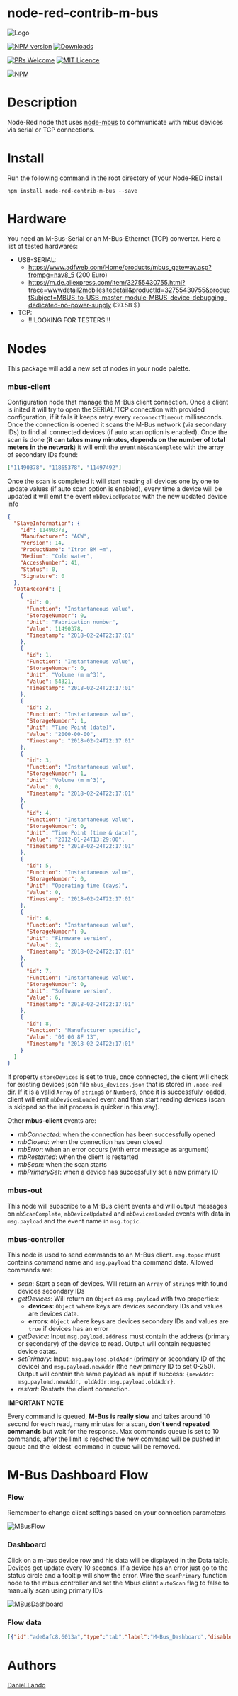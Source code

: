 # node-red-contrib-m-bus
![Logo](images/mbus.png)

[![NPM version](http://img.shields.io/npm/v/node-red-contrib-m-bus.svg)](https://www.npmjs.com/package/node-red-contrib-m-bus)
[![Downloads](https://img.shields.io/npm/dm/node-red-contrib-m-bus.svg)](https://www.npmjs.com/package/node-red-contrib-m-bus)

[![PRs Welcome](https://img.shields.io/badge/PRs-welcome-brightgreen.svg?style=flat-square)](http://makeapullrequest.com)
[![MIT Licence](https://badges.frapsoft.com/os/mit/mit.png?v=103)](https://opensource.org/licenses/mit-license.php)

[![NPM](https://nodei.co/npm/node-red-contrib-m-bus.png?downloads=true)](https://nodei.co/npm/node-red-contrib-m-bus/)

# Description

Node-Red node that uses [node-mbus](https://github.com/Apollon77/node-mbus) to communicate with mbus devices via serial or TCP connections.

# Install

Run the following command in the root directory of your Node-RED install

    npm install node-red-contrib-m-bus --save

# Hardware

You need an M-Bus-Serial or an M-Bus-Ethernet (TCP) converter. Here a list of tested hardwares:

* USB-SERIAL:
  - https://www.adfweb.com/Home/products/mbus_gateway.asp?frompg=nav8_5 (200 Euro)
  - https://m.de.aliexpress.com/item/32755430755.html?trace=wwwdetail2mobilesitedetail&productId=32755430755&productSubject=MBUS-to-USB-master-module-MBUS-device-debugging-dedicated-no-power-supply (30.58 $)
* TCP:
  - !!!LOOKING FOR TESTERS!!!

# Nodes

This package will add a new set of nodes in your node palette.

### mbus-client

Configuration node that manage the M-Bus client connection. Once a client is inited it will try to open the SERIAL/TCP connection with provided configuration, if it fails it keeps retry every `reconnectTimeout` milliseconds. Once the connection is opened it scans the M-Bus network (via secondary IDs) to find all connected devices (if auto scan option is enabled). Once the scan is done (**it can takes many minutes, depends on the number of total meters in the network**) it will emit the event `mbScanComplete` with the array of secondary IDs found:

```json
["11490378", "11865378", "11497492"]
```

Once the scan is completed it will start reading all devices one by one to update values (if auto scan option is enabled), every time a device will be updated it will emit the event `mbDeviceUpdated` with the new updated device info

```json
{
  "SlaveInformation": {
    "Id": 11490378,
    "Manufacturer": "ACW",
    "Version": 14,
    "ProductName": "Itron BM +m",
    "Medium": "Cold water",
    "AccessNumber": 41,
    "Status": 0,
    "Signature": 0
  },
  "DataRecord": [
    {
      "id": 0,
      "Function": "Instantaneous value",
      "StorageNumber": 0,
      "Unit": "Fabrication number",
      "Value": 11490378,
      "Timestamp": "2018-02-24T22:17:01"
    },
    {
      "id": 1,
      "Function": "Instantaneous value",
      "StorageNumber": 0,
      "Unit": "Volume (m m^3)",
      "Value": 54321,
      "Timestamp": "2018-02-24T22:17:01"
    },
    {
      "id": 2,
      "Function": "Instantaneous value",
      "StorageNumber": 1,
      "Unit": "Time Point (date)",
      "Value": "2000-00-00",
      "Timestamp": "2018-02-24T22:17:01"
    },
    {
      "id": 3,
      "Function": "Instantaneous value",
      "StorageNumber": 1,
      "Unit": "Volume (m m^3)",
      "Value": 0,
      "Timestamp": "2018-02-24T22:17:01"
    },
    {
      "id": 4,
      "Function": "Instantaneous value",
      "StorageNumber": 0,
      "Unit": "Time Point (time & date)",
      "Value": "2012-01-24T13:29:00",
      "Timestamp": "2018-02-24T22:17:01"
    },
    {
      "id": 5,
      "Function": "Instantaneous value",
      "StorageNumber": 0,
      "Unit": "Operating time (days)",
      "Value": 0,
      "Timestamp": "2018-02-24T22:17:01"
    },
    {
      "id": 6,
      "Function": "Instantaneous value",
      "StorageNumber": 0,
      "Unit": "Firmware version",
      "Value": 2,
      "Timestamp": "2018-02-24T22:17:01"
    },
    {
      "id": 7,
      "Function": "Instantaneous value",
      "StorageNumber": 0,
      "Unit": "Software version",
      "Value": 6,
      "Timestamp": "2018-02-24T22:17:01"
    },
    {
      "id": 8,
      "Function": "Manufacturer specific",
      "Value": "00 00 8F 13",
      "Timestamp": "2018-02-24T22:17:01"
    }
  ]
}
```

If property `storeDevices` is set to true, once connected, the client will check for existing devices json file `mbus_devices.json` that is stored in `.node-red` dir. If it is a valid `Array` of `string`s or `Number`s, once it is successfuly loaded, client will emit `mbDevicesLoaded` event and than start reading devices (scan is skipped so the init process is quicker in this way).

Other **mbus-client** events are:

* *mbConnected*: when the connection has been successfully opened
* *mbClosed*: when the connection has been closed
* *mbError*: when an error occurs (with error message as argument)
* *mbRestarted*: when the client is restarted
* *mbScan*: when the scan starts
* *mbPrimarySet*: when a device has successfully set a new primary ID


### mbus-out

This node will subscribe to a M-Bus client events and will output messages on `mbScanComplete`, `mbDeviceUpdated` and `mbDevicesLoaded` events with data in `msg.payload` and the event name in `msg.topic`.

### mbus-controller

This node is used to send commands to an M-Bus client. `msg.topic` must contains command name and `msg.payload` tha command data. Allowed commands are:

* *scan*: Start a scan of devices. Will return an `Array` of `string`s with found devices secondary IDs
* *getDevices*: Will return an `Object` as `msg.payload` with two properties:
  * **devices**: `Object` where keys are devices secondary IDs and values are devices data.
  * **errors**: `Object` where keys are devices secondary IDs and values are `true` if devices has an error
* *getDevice*: Input `msg.payload.address` must contain the address (primary or secondary) of the device to read. Output will contain requested device datas.
* *setPrimary*: Input: `msg.payload.oldAddr` (primary or secondary ID of the device) and `msg.payload.newAddr`  (the new primary ID to set 0-250). Output will contain the same payload as input if success: `{newAddr: msg.payload.newAddr, oldAddr:msg.payload.oldAddr}`.
* *restart*: Restarts the client connection.

**IMPORTANT NOTE**

Every command is queued, **M-Bus is really slow** and takes around 10 second for each read, many minutes for a scan, **don't send repeated commands** but wait for the response. Max commands queue is set to 10 commands, after the limit is reached the new command will be pushed in queue and the 'oldest' command in queue will be removed.

# M-Bus Dashboard Flow

### Flow

Remember to change client settings based on your connection parameters

![MBusFlow](images/mbus_flow.png)

### Dashboard

Click on a m-bus device row and his data will be displayed in the Data table. Devices get update every 10 seconds. If a device has an error just go to the status circle and a tooltip will show the error. Wire the `scanPrimary` function node to the mbus controller and set the Mbus client `autoScan` flag to false to manually scan using primary IDs

![MBusDashboard](images/mbus_dashboard.png)

### Flow data

```json
[{"id":"ade0afc8.6013a","type":"tab","label":"M-Bus_Dashboard","disabled":false,"info":""},{"id":"2cebb543.145dca","type":"mbus-out","z":"ade0afc8.6013a","name":"","client":"bf6a52d7.703c1","x":471,"y":242,"wires":[["1aa1a0.ae47ee6"]]},{"id":"1aa1a0.ae47ee6","type":"debug","z":"ade0afc8.6013a","name":"","active":false,"console":false,"complete":"false","x":664,"y":242,"wires":[]},{"id":"4c5da910.a64938","type":"mbus-controller","z":"ade0afc8.6013a","name":"","client":"bf6a52d7.703c1","x":511,"y":303,"wires":[["8028460d.2b4658","22502fe8.d651e"]]},{"id":"250e511a.e4ccee","type":"inject","z":"ade0afc8.6013a","name":"scan","topic":"scan","payload":"","payloadType":"str","repeat":"","crontab":"","once":false,"x":122,"y":72,"wires":[["4c5da910.a64938"]]},{"id":"8028460d.2b4658","type":"debug","z":"ade0afc8.6013a","name":"","active":true,"console":false,"complete":"false","x":762,"y":361,"wires":[]},{"id":"c4e7a123.e6ba9","type":"inject","z":"ade0afc8.6013a","name":"Read ID 1","topic":"getDevice","payload":"{\"address\": 1}","payloadType":"json","repeat":"","crontab":"","once":false,"x":129,"y":146,"wires":[["4c5da910.a64938"]]},{"id":"326fb021.ee4a7","type":"inject","z":"ade0afc8.6013a","name":"Get Devices","topic":"getDevices","payload":"","payloadType":"str","repeat":"10","crontab":"","once":true,"x":145,"y":220,"wires":[["4c5da910.a64938"]]},{"id":"22502fe8.d651e","type":"ui_template","z":"ade0afc8.6013a","group":"b06b9c66.757c9","name":"mbus-table","order":0,"width":"14","height":"10","format":"<table>\n  <tr>\n    <th>ID</th>\n    <th>Primary ID</th>\n    <th>Info</th>\n    <th>Data</th>\n    <th>Last Update</th>\n    <th>Status</th>\n  </tr>\n  <tr style=\"cursor:pointer;\" ng-click=\"showData(device)\" ng-repeat=\"(id, device) in devices\">\n    <td>{{ device.secondaryID }}</td>\n    <td>{{ device.primaryID }}</td>\n    <td ng-bind-html=\"getInfo(device)\"></td>\n    <td>{{ device.DataRecord.length }}</td>\n    <td>{{ device.lastUpdate }}</td>\n    <td>\n        <div class=\"online\" ng-style=\"{background: !device.error ? '#4CAF50' : '#f44336'}\">\n            <md-tooltip md-direction=\"bottom\">{{ device.error ? device.error : 'OK' }}</md-tooltip>\n        </div>\n    </td>\n  </tr>\n</table>\n\n<style>\ntable {\n    border-collapse: collapse;\n    width: 100%;\n}\n\nth, td{\n    text-align: left;\n    padding: 8px;\n    background-color: #f2f2f2;\n    color: black;\n}\n\nth {\n    background-color: #4CAF50;\n    color: white;\n}\n\n.online {\n\tbackground:#ff3333;\n\twidth:20px;\n\theight:20px;\n\tmargin:0 auto;\n\t-webkit-border-radius:50%;\n\t-moz-border-radius:50%;\n\tborder-radius:50%;\n}\n</style>\n\n<script>\n\n\n(function(scope) {\n    \n    scope.send({topic: 'getDevices'});\n    scope.devices = [];\n    \n    scope.showData = function(device){\n        scope.send({topic: 'deviceData', payload: device});\n    }\n    \n    scope.getInfo = function(device){\n        var text = '';\n        var info = device.SlaveInformation;\n        \n        for(key in info){\n            text += `<p><b>${key}</b>: ${info[key]}</p>`;\n        }\n        \n        return text;\n    }\n\n    scope.$watch('msg', function(data) {\n        if(data && data.topic){\n            switch(data.topic){\n                case \"getDevices\":\n                    if(data.payload && data.payload.devices)\n                        scope.devices = data.payload.devices;\n                break;\n            }\n        }\n    });\n    \n})(scope);\n\n</script>\n","storeOutMessages":false,"fwdInMessages":false,"templateScope":"local","x":708,"y":303,"wires":[["66aaaff2.c67de"]]},{"id":"8d7abf50.fd2f2","type":"inject","z":"ade0afc8.6013a","name":"restart","topic":"restart","payload":"","payloadType":"num","repeat":"","crontab":"","once":false,"x":119,"y":108,"wires":[["4c5da910.a64938"]]},{"id":"66aaaff2.c67de","type":"ui_template","z":"ade0afc8.6013a","group":"f9357905.6d9348","name":"data-table","order":0,"width":"14","height":"10","format":"<p><b>Device ID:</b> {{ID}} </p>\n\n<br>\n<br>\n\n<table>\n  <tr>\n    <th>ID</th>\n    <th>Function</th>\n    <th>Unit</th>\n    <th>Value</th>\n    <th>Timestamp</th>\n  </tr>\n  <tr ng-repeat=\"(key, data) in deviceData\">\n    <td>{{ data.id }}</td>\n    <td>{{ data.Function }}</td>\n    <td>{{ data.Unit }}</td>\n    <td>{{ data.Value }}</td>\n    <td>{{ data.Timestamp }}</td>\n  </tr>\n</table>\n\n<style>\ntable {\n    border-collapse: collapse;\n    width: 100%;\n}\n\nth, td{\n    text-align: left;\n    padding: 8px;\n    background-color: #f2f2f2;\n    color: black;\n}\n\nth {\n    background-color: #4CAF50;\n    color: white;\n}\n\n.online {\n\tbackground:#ff3333;\n\twidth:20px;\n\theight:20px;\n\tmargin:0 auto;\n\t-webkit-border-radius:50%;\n\t-moz-border-radius:50%;\n\tborder-radius:50%;\n}\n</style>\n\n<script>\n\n\n(function(scope) {\n    \n    scope.deviceData = [];\n    scope.ID = '';\n\n    scope.$watch('msg', function(data) {\n        if(data && data.topic){\n            switch(data.topic){\n                case \"deviceData\":\n                    if(data.payload){\n                        scope.deviceData = data.payload.DataRecord;\n                        scope.ID = data.payload.SlaveInformation.Id;\n                    }\n                break;\n            }\n        }\n    });\n    \n})(scope);\n\n</script>\n","storeOutMessages":false,"fwdInMessages":false,"templateScope":"local","x":872,"y":303,"wires":[[]]},{"id":"51b94291.84bbec","type":"inject","z":"ade0afc8.6013a","name":"Read ID 2","topic":"getDevice","payload":"{\"address\": 2}","payloadType":"json","repeat":"","crontab":"","once":false,"x":130,"y":184,"wires":[["4c5da910.a64938"]]},{"id":"eb834bfa.f39b38","type":"ui_button","z":"ade0afc8.6013a","name":"Scan","group":"9616a562.794988","order":3,"width":"2","height":"1","passthru":false,"label":"Scan","color":"","bgcolor":"","icon":"location_searching","payload":"","payloadType":"str","topic":"scan","x":97,"y":306,"wires":[["4c5da910.a64938"]]},{"id":"39e54d38.9b5692","type":"ui_button","z":"ade0afc8.6013a","name":"Restart","group":"9616a562.794988","order":4,"width":"3","height":"1","passthru":false,"label":"Restart","color":"","bgcolor":"","icon":"refresh","payload":"","payloadType":"str","topic":"restart","x":107,"y":343,"wires":[["4c5da910.a64938"]]},{"id":"a2230246.8fa8e","type":"ui_button","z":"ade0afc8.6013a","name":"GetDevices","group":"9616a562.794988","order":5,"width":"3","height":"1","passthru":false,"label":"Update Devices","color":"","bgcolor":"","icon":"refresh","payload":"","payloadType":"str","topic":"getDevices","x":115,"y":380,"wires":[["4c5da910.a64938"]]},{"id":"109df60b.64ce7a","type":"ui_button","z":"ade0afc8.6013a","name":"readAddress","group":"9616a562.794988","order":2,"width":"3","height":"1","passthru":false,"label":"Read Device","color":"","bgcolor":"","icon":"","payload":"deviceID","payloadType":"flow","topic":"getDevice","x":112,"y":419,"wires":[["2d59897b.43c5a6"]]},{"id":"1f181c53.970904","type":"ui_text_input","z":"ade0afc8.6013a","name":"Device_ID","label":"ID: ","group":"9616a562.794988","order":1,"width":"3","height":"1","passthru":true,"mode":"text","delay":300,"topic":"","x":559,"y":427,"wires":[["936174f7.8cbee8"]]},{"id":"936174f7.8cbee8","type":"function","z":"ade0afc8.6013a","name":"storeID","func":"\nflow.set('deviceID', msg.payload);\n\nreturn msg;","outputs":0,"noerr":0,"x":735,"y":427,"wires":[]},{"id":"2d59897b.43c5a6","type":"function","z":"ade0afc8.6013a","name":"readAddr","func":"var data = {address: msg.payload}\n\nmsg.payload = data;\n\nreturn msg;","outputs":1,"noerr":0,"x":270,"y":419,"wires":[["4c5da910.a64938"]]},{"id":"8be03de0.4f9be","type":"status","z":"ade0afc8.6013a","name":"controller_status","scope":["4c5da910.a64938"],"x":411,"y":97,"wires":[["26b478dc.103528"]]},{"id":"5c04640f.c158dc","type":"status","z":"ade0afc8.6013a","name":"mbus_status","scope":["2cebb543.145dca"],"x":404,"y":142,"wires":[["4d060118.9517e"]]},{"id":"26b478dc.103528","type":"ui_text","z":"ade0afc8.6013a","group":"4b71de29.b4c73","order":0,"width":0,"height":0,"name":"controller_status","label":"Controller","format":"{{msg.status.text}}","layout":"row-spread","x":623,"y":97,"wires":[]},{"id":"4d060118.9517e","type":"ui_text","z":"ade0afc8.6013a","group":"4b71de29.b4c73","order":0,"width":0,"height":0,"name":"mbus_status","label":"M-Bus","format":"{{msg.status.text}}","layout":"row-spread","x":613,"y":142,"wires":[]},{"id":"f81dd19b.fc3","type":"inject","z":"ade0afc8.6013a","name":"setPrimary","topic":"setPrimary","payload":"{\"newAddr\":3,\"oldAddr\":2}","payloadType":"json","repeat":"","crontab":"","once":false,"x":121,"y":35,"wires":[["4c5da910.a64938"]]},{"id":"fe4bfc1.4bd76","type":"ui_text_input","z":"ade0afc8.6013a","name":"Old_ID","label":"Old ID","group":"9616a562.794988","order":6,"width":"3","height":"1","passthru":true,"mode":"text","delay":300,"topic":"","x":566,"y":467,"wires":[["f7602233.01b7a"]]},{"id":"f7602233.01b7a","type":"function","z":"ade0afc8.6013a","name":"storeID","func":"\nflow.set('oldID', msg.payload);\n\nreturn msg;","outputs":0,"noerr":0,"x":733,"y":467,"wires":[]},{"id":"b61ffa85.eeed28","type":"ui_text_input","z":"ade0afc8.6013a","name":"New_ID","label":"New ID","group":"9616a562.794988","order":7,"width":"3","height":"1","passthru":true,"mode":"text","delay":300,"topic":"","x":563,"y":507,"wires":[["42a6992e.212798"]]},{"id":"42a6992e.212798","type":"function","z":"ade0afc8.6013a","name":"storeID","func":"\nflow.set('newID', msg.payload);\n\nreturn msg;","outputs":0,"noerr":0,"x":731,"y":507,"wires":[]},{"id":"a77dced1.37ff7","type":"ui_button","z":"ade0afc8.6013a","name":"SetPrimary","group":"9616a562.794988","order":8,"width":"3","height":"1","passthru":false,"label":"Set Primary ID","color":"","bgcolor":"","icon":"","payload":"","payloadType":"str","topic":"setPrimary","x":111,"y":460,"wires":[["17478b65.117325"]]},{"id":"17478b65.117325","type":"function","z":"ade0afc8.6013a","name":"setPrimary","func":"var data = {\n    oldAddr: flow.get('oldID'), \n    newAddr:flow.get('newID')\n    }\n\nmsg.payload = data;\n\nreturn msg;","outputs":1,"noerr":0,"x":280,"y":460,"wires":[["4c5da910.a64938"]]},{"id":"70de0f84.b91ec","type":"inject","z":"ade0afc8.6013a","name":"","topic":"getDevice","payload":"counter","payloadType":"flow","repeat":"3","crontab":"","once":false,"x":130,"y":520,"wires":[["5f55e860.d8f058"]]},{"id":"5f55e860.d8f058","type":"function","z":"ade0afc8.6013a","name":"scanPrimary","func":"\nif(msg.payload == null) msg.payload = 0;\n\nif(msg.payload >= 255) msg.payload = 0;\n\nmsg.payload++;\n\nflow.set(\"counter\",msg.payload);\n\nmsg.payload = {address: msg.payload};\n\nreturn msg;","outputs":1,"noerr":0,"x":310,"y":520,"wires":[[]]},{"id":"bf6a52d7.703c1","type":"mbus-client","z":"","name":"local","clienttype":"serial","tcpHost":"127.0.0.1","tcpPort":"2000","serialPort":"/dev/ttyUSB1","serialBaudrate":"2400","reconnectTimeout":"10000","autoScan":false,"storeDevices":true,"disableLogs":true},{"id":"b06b9c66.757c9","type":"ui_group","z":"","name":"M-Bus Devices","tab":"16de0243.87ddfe","order":3,"disp":true,"width":"14"},{"id":"f9357905.6d9348","type":"ui_group","z":"","name":"Data","tab":"16de0243.87ddfe","order":4,"disp":true,"width":"14"},{"id":"9616a562.794988","type":"ui_group","z":"","name":"Commands","tab":"16de0243.87ddfe","order":2,"disp":true,"width":"14"},{"id":"4b71de29.b4c73","type":"ui_group","z":"","name":"Status","tab":"16de0243.87ddfe","order":1,"disp":true,"width":"14"},{"id":"16de0243.87ddfe","type":"ui_tab","z":"","name":"M-Bus","icon":"plug","order":1}]
```

# Authors

[Daniel Lando](https://github.com/robertsLando)
